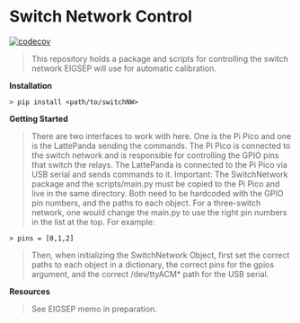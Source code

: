 # Switch Network Control

[![codecov](https://codecov.io/gh/EIGSEP/switchNW/graph/badge.svg?token=9Z70IE4AQ8)](https://codecov.io/gh/EIGSEP/switchNW)

> This repository holds a package and scripts for controlling the switch network EIGSEP will use for automatic calibration.

**Installation**
```
> pip install <path/to/switchNW>
```

**Getting Started**
> There are two interfaces to work with here. One is the Pi Pico and one is the LattePanda sending the commands.
> The Pi Pico is connected to the switch network and is responsible for controlling the GPIO pins that switch the relays. The LattePanda is connected to the Pi Pico via USB serial and sends commands to it. 
> Important: The SwitchNetwork package and the scripts/main.py must be copied to the Pi Pico and live in the same directory.
> Both need to be hardcoded with the GPIO pin numbers, and the paths to each object.
> For a three-switch network, one would change the main.py to use the right pin numbers in the list at the top. For example:
```
> pins = [0,1,2]
```
> Then, when initializing the SwitchNetwork Object, first set the correct paths to each object in a dictionary, the correct pins for the gpios argument, and the correct /dev/ttyACM* path for the USB serial.

**Resources**
> See EIGSEP memo in preparation. 

